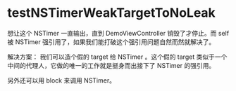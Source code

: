 # testNSTimerWeakTargetToNoLeak
想让这个 NSTimer 一直输出，直到 DemoViewController 销毁了才停止。而 self 被 NSTimer 强引用了，如果我们能打破这个强引用问题自然而然就解决了。

解决方案：
我们可以造个假的 target 给 NSTimer 。这个假的 target 类似于一个中间的代理人，它做的唯一的工作就是挺身而出接下了 NSTimer 的强引用。

另外还可以用 block 来调用 NSTimer。
